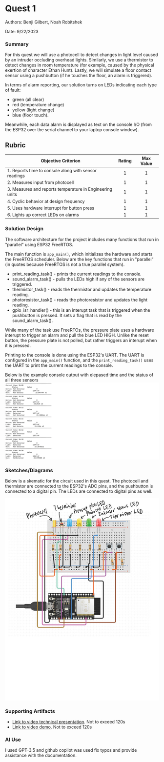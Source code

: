 # Quest 1

Authors: Benji Gilbert, Noah Robitshek

Date: 9/22/2023

### Summary
For this quest we will use a photocell to detect changes in light level caused by an intruder occluding overhead lights. Similarly, we use a thermistor to detect changes in room temperature (for example, caused by the physical exertion of character Ethan Hunt). Lastly, we will simulate a floor contact sensor using a pushbutton (if he touches the floor, an alarm is triggered).

In terms of alarm reporting, our solution turns on LEDs indicating each type of fault: 
- green (all clear)
- red (temperature change)
- yellow (light change)
- blue (floor touch). 

Meanwhile, each data alarm is displayed as text on the console I/O (from the ESP32 over the serial channel to your laptop console window).


## Rubric

| Objective Criterion | Rating | Max Value  | 
|---------------------------------------------|:-----------:|:---------:|
| 1. Reports time to console along with sensor readings  | 1 |  1     | 
| 2. Measures input from photocell | 1 |  1     | 
| 3. Measures and reports temperature in Engineering units  | 1 |  1     | 
| 4. Cyclic behavior at design frequency  | 1 |  1     | 
| 5. Uses hardware interrupt for button press   | 1 |  1     | 
| 6. Lights up correct LEDs on alarms    | 1 |  1     | 


### Solution Design
The software architecture for the project includes many functions that run in "parallel" using ESP32 FreeRTOS.

The main function is `app_main()`, which initializes the hardware and starts the FreeRTOS scheduler. Below are the key functions that run in "parallel" (in quotes because FreeRTOS is not a true parallel system).

- print_reading_task() - prints the current readings to the console.
- sound_alarm_task() - pulls the LEDs high if any of the sensors are triggered.
- thermistor_task() - reads the thermistor and updates the temperature reading.
- photoresistor_task() - reads the photoresistor and updates the light reading.
- gpio_isr_handler() - this is an interupt task that is triggered when the pushbutton is pressed. It sets a flag that is read by the sound_alarm_task().

While many of the task use FreeRTOs, the pressure plate uses a hardware interupt to trigger an alarm and pull the blue LED HIGH. Unlike the reset button, the pressure plate is not polled, but rather triggers an interupt when it is pressed.

Printing to the console is done using the ESP32's UART. The UART is configured in the `app_main()` function, and the `print_reading_task()` uses the UART to print the current readings to the console.

Below is the example console output with elepased time and the status of all three sensors
![sensor readings](./images/Screenshot%202023-09-22%20at%202.47.10%20PM.png)



### Sketches/Diagrams
Below is a skematic for the circuit used in this quest. The photocell and thermistor are connected to the ESP32's ADC pins, and the pushbutton is connected to a digital pin. The LEDs are connected to digital pins as well.

![hello](./images/quest1circuit.jpg)


### Supporting Artifacts
- [Link to video technical presentation](https://drive.google.com/file/d/1gxg9fuesO0E4dvwlJJsm_pZ6vo8pwJr4/view?usp=sharing). Not to exceed 120s
- [Link to video demo](https://drive.google.com/file/d/1c9LHJ-mZjBCGq3O0sDQTOOuJa9f9g_Yx/view?usp=sharing). Not to exceed 120s



### AI Use
I used GPT-3.5 and github copilot was used fix typos and provide assistance with the documentation. 

<!-- I used {chat.openai.com GPT-3.5} on {8/30/2023} with the following prompt: -->

<!-- ***Prompt***

```
{prompt}

```

***Code Attribution***

I have included a comment in my code for this assignment stating the following:

```
// This code block was generated by {name} using {chat.openai.com
GPT-3.5} on {8/30/2023} -->



